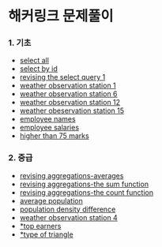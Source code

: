 해커링크 문제풀이
===
### 1. 기초 
- [select all](https://github.com/vive0508/TIL/blob/main/SQL/HackerRank/select%20all.md)   
- [select by id](https://github.com/vive0508/TIL/blob/main/SQL/HackerRank/select%20by%20id.md)   
- [revising the select query 1](https://github.com/vive0508/TIL/blob/main/SQL/HackerRank/revising%20the%20select%20query%201.md)   
- [weather observation station 1](https://github.com/vive0508/TIL/blob/main/SQL/HackerRank/weather%20observation%20station%201.md)   
- [weather observation station 6](https://github.com/vive0508/TIL/blob/main/SQL/HackerRank/weather%20observation%20station%206.md)   
- [weather observation station 12](https://github.com/vive0508/TIL/blob/main/SQL/HackerRank/weather%20observation%20station%2012.md)   
- [weather obeservation station 15](https://github.com/vive0508/TIL/blob/main/SQL/HackerRank/weather%20observation%20station%2015.md) 
- [employee names](https://github.com/vive0508/TIL/blob/main/SQL/HackerRank/employee%20names.md)   
- [employee salaries](https://github.com/vive0508/TIL/blob/main/SQL/HackerRank/employee%20salaries.md)   
- [higher than 75 marks](https://github.com/vive0508/TIL/blob/main/SQL/HackerRank/higher%20than%2075%20marks.md)   
  
### 2. 중급
- [revising aggregations-averages](https://github.com/vive0508/TIL/blob/main/SQL/HackerRank/revising%20aggregations-average.md)   
- [revising aggregations-the sum function](https://github.com/vive0508/TIL/blob/main/SQL/HackerRank/revising%20aggregations-the%20sum%20function.md)   
- [revising aggregations-the count function](https://github.com/vive0508/TIL/blob/main/SQL/HackerRank/revising%20aggregations-the%20count%20function.md)   
- [average population](https://github.com/vive0508/TIL/blob/main/SQL/HackerRank/average%20population.md)   
- [population density difference](https://github.com/vive0508/TIL/blob/main/SQL/HackerRank/population%20density%20difference.md)   
- [weather observation station 4](https://github.com/vive0508/TIL/blob/main/SQL/HackerRank/weather%20observation%20station%204.md)   
- [\*top earners](https://github.com/vive0508/TIL/blob/main/SQL/HackerRank/top%20earners.md)
- [\*type of triangle](https://github.com/vive0508/TIL/blob/main/SQL/HackerRank/type%20of%20triangle.md)

